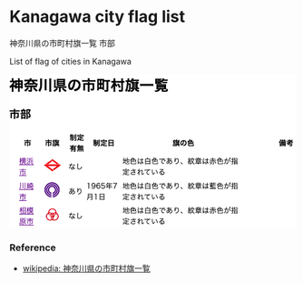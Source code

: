Kanagawa city flag list
===============

神奈川県の市町村旗一覧  市部

List of flag of cities in Kanagawa

![kanagawa city flag list](https://github.com/ohwada/World_Countries/blob/main/japan_municipaliy/kanagawa/kanagawa_city_flag_list/screenshots/kanagawa_city_flag_list.png)

### Reference

- [wikipedia: 神奈川県の市町村旗一覧](https://ja.wikipedia.org/wiki/%E7%A5%9E%E5%A5%88%E5%B7%9D%E7%9C%8C%E3%81%AE%E5%B8%82%E7%94%BA%E6%9D%91%E6%97%97%E4%B8%80%E8%A6%A7)

